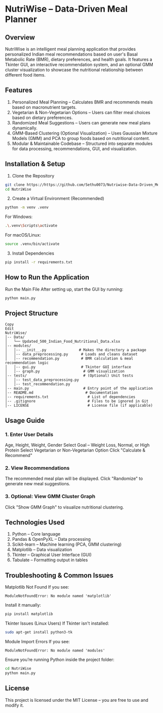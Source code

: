 # NutriWise – Data-Driven Meal Planner
## Overview
NutriWise is an intelligent meal planning application that provides personalized Indian meal recommendations based on user's Basal Metabolic Rate (BMR), dietary preferences, and health goals. It features a Tkinter GUI, an interactive recommendation system, and an optional GMM cluster visualization to showcase the nutritional relationship between different food items.
## Features
1. Personalized Meal Planning – Calculates BMR and recommends meals based on macronutrient targets.
2. Vegetarian & Non-Vegetarian Options – Users can filter meal choices based on dietary preferences.
3. Randomized Meal Suggestions – Users can generate new meal plans dynamically.
4. GMM-Based Clustering (Optional Visualization) – Uses Gaussian Mixture Models (GMM) and PCA to group foods based on nutritional content.
5. Modular & Maintainable Codebase – Structured into separate modules for data processing, recommendations, GUI, and visualization.
## Installation & Setup
1. Clone the Repository
```bash
git clone https://https://github.com/Sethu0073/Nutriwise-Data-Driven_Meal_Planner.git
cd NutriWise
```
2. Create a Virtual Environment (Recommended)
```bash
python -m venv .venv
```
For Windows:
```bash
.\.venv\Scripts\activate
``` 
For macOS/Linux:
```bash
source .venv/bin/activate
```  
3. Install Dependencies
```bash
pip install -r requirements.txt
```
## How to Run the Application
Run the Main File
After setting up, start the GUI by running:
```bash
python main.py
```
## Project Structure
```plaintext
Copy
Edit
NutriWise/
│-- Data/
│   └── Updated_500_Indian_Food_Nutritional_Data.xlsx
│-- modules/
│   │-- __init__.py               # Makes the directory a package
│   │-- data_preprocessing.py      # Loads and cleans dataset
│   │-- recommendation.py          # BMR calculation & meal recommendation logic
│   │-- gui.py                     # Tkinter GUI interface
│   │-- graph.py                    # GMM visualization
│-- tests/                          # (Optional) Unit tests
│   │-- test_data_preprocessing.py
│   │-- test_recommendation.py
│-- main.py                         # Entry point of the application
│-- README.md                        # Documentation
│-- requirements.txt                  # List of dependencies
│-- .gitignore                        # Files to be ignored in Git
│-- LICENSE                           # License file (if applicable)
```
## Usage Guide
### 1. Enter User Details
Age, Height, Weight, Gender
Select Goal – Weight Loss, Normal, or High Protein
Select Vegetarian or Non-Vegetarian Option
Click "Calculate & Recommend"
### 2. View Recommendations
The recommended meal plan will be displayed.
Click "Randomize" to generate new meal suggestions.
### 3. Optional: View GMM Cluster Graph
Click "Show GMM Graph" to visualize nutritional clustering.
## Technologies Used
1. Python – Core language
2. Pandas & OpenPyXL – Data processing
3. Scikit-learn – Machine learning (PCA, GMM clustering)
4. Matplotlib – Data visualization
5. Tkinter – Graphical User Interface (GUI)
6. Tabulate – Formatting output in tables
## Troubleshooting & Common Issues
Matplotlib Not Found
If you see:
```plaintext
ModuleNotFoundError: No module named 'matplotlib'
```
Install it manually:
```bash
pip install matplotlib
```
Tkinter Issues (Linux Users)
If Tkinter isn't installed:
```bash
sudo apt-get install python3-tk
```
Module Import Errors
If you see:
```plaintext
ModuleNotFoundError: No module named 'modules'
```
Ensure you’re running Python inside the project folder:
```bash
cd NutriWise
python main.py
```
## License
This project is licensed under the MIT License – you are free to use and modify it.
